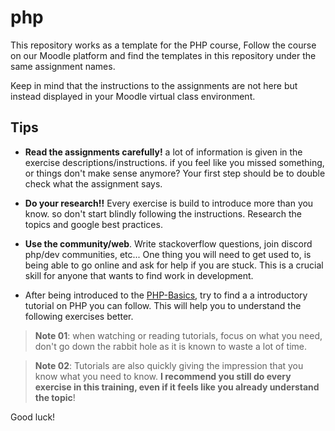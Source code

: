 # php

This repository works as a template for the PHP course, Follow the course on our Moodle platform and find the templates in this repository under the same assignment names.

Keep in mind that the instructions to the assignments are not here but instead displayed in your Moodle virtual class environment.

## Tips
- **Read the assignments carefully!** a lot of information is given in the exercise descriptions/instructions. if you feel like you missed something, or things don't make sense anymore? Your first step should be to double check what the assignment says.

- **Do your research!!** Every exercise is build to introduce more than you know. so don't start blindly following the instructions. Research the topics and google best practices.

- **Use the community/web**. Write stackoverflow questions, join discord php/dev communities, etc... One thing you will need to get used to, is being able to go online and ask for help if you are stuck. This is a crucial skill for anyone that wants to find work in development.

- After being introduced to the [PHP-Basics](./01.PHP-Basics/), try to find a a introductory tutorial on PHP you can follow. This will help you to understand the following exercises better.

> **Note 01**: when watching or reading tutorials, focus on what you need, don't go down the rabbit hole as it is known to waste a lot of time.

> **Note 02**: Tutorials are also quickly giving the impression that you know what you need to know. **I recommend you still do every exercise in this training, even if it feels like you already understand the topic**!

Good luck!